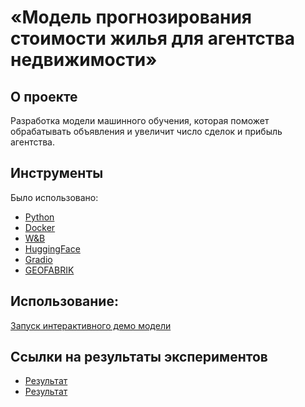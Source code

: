 
# «Модель прогнозирования стоимости жилья для агентства недвижимости»

## О проекте ##

Разработка модели машинного обучения, которая поможет обрабатывать объявления и увеличит число сделок и прибыль агентства.

## Инструменты ##

Было использовано:

- [Python](https://www.python.org/)
- [Docker](https://www.docker.com/)
- [W&B](https://wandb.ai/)
- [HuggingFace](https://huggingface.co/)
- [Gradio](https://www.gradio.app/)
- [GEOFABRIK](https://www.geofabrik.de/)

## Использование: ##

[Запуск интерактивного демо модели](https://huggingface.co/spaces/Nikgorby/Diplom_DS_SF)

## Ссылки на результаты экспериментов ##

- [Результат](https://wandb.ai/nikgorby/diplom_0106?nw=nwusernikgorby)
- [Результат](https://wandb.ai/nikgorby/diplom_kneighbors?nw=nwusernikgorby)

